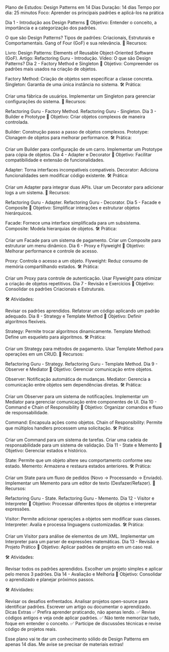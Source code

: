Plano de Estudos: Design Patterns em 14 Dias
Duração: 14 dias
Tempo por dia: 25 minutos
Foco: Aprender os principais padrões e aplicá-los na prática

Dia 1 - Introdução aos Design Patterns
📌 Objetivo: Entender o conceito, a importância e a categorização dos padrões.

O que são Design Patterns?
Tipos de padrões: Criacionais, Estruturais e Comportamentais.
Gang of Four (GoF) e sua relevância.
📖 Recursos:

Livro: Design Patterns: Elements of Reusable Object-Oriented Software (GoF).
Artigo: Refactoring Guru - Introdução.
Vídeo: O que são Design Patterns?
Dia 2 - Factory Method e Singleton
📌 Objetivo: Compreender os padrões mais usados na criação de objetos.

Factory Method: Criação de objetos sem especificar a classe concreta.
Singleton: Garantia de uma única instância no sistema.
🛠 Prática:

Criar uma fábrica de usuários.
Implementar um Singleton para gerenciar configurações do sistema.
📖 Recursos:

Refactoring Guru - Factory Method.
Refactoring Guru - Singleton.
Dia 3 - Builder e Prototype
📌 Objetivo: Criar objetos complexos de maneira controlada.

Builder: Construção passo a passo de objetos complexos.
Prototype: Clonagem de objetos para melhorar performance.
🛠 Prática:

Criar um Builder para configuração de um carro.
Implementar um Prototype para cópia de objetos.
Dia 4 - Adapter e Decorator
📌 Objetivo: Facilitar compatibilidade e extensão de funcionalidades.

Adapter: Torna interfaces incompatíveis compatíveis.
Decorator: Adiciona funcionalidades sem modificar código existente.
🛠 Prática:

Criar um Adapter para integrar duas APIs.
Usar um Decorator para adicionar logs a um sistema.
📖 Recursos:

Refactoring Guru - Adapter.
Refactoring Guru - Decorator.
Dia 5 - Facade e Composite
📌 Objetivo: Simplificar interações e estruturar objetos hierárquicos.

Facade: Fornece uma interface simplificada para um subsistema.
Composite: Modela hierarquias de objetos.
🛠 Prática:

Criar um Facade para um sistema de pagamento.
Criar um Composite para estruturar um menu dinâmico.
Dia 6 - Proxy e Flyweight
📌 Objetivo: Melhorar performance e controle de acesso.

Proxy: Controla o acesso a um objeto.
Flyweight: Reduz consumo de memória compartilhando estados.
🛠 Prática:

Criar um Proxy para controle de autenticação.
Usar Flyweight para otimizar a criação de objetos repetitivos.
Dia 7 - Revisão e Exercícios
📌 Objetivo: Consolidar os padrões Criacionais e Estruturais.

🛠 Atividades:

Revisar os padrões aprendidos.
Refatorar um código aplicando um padrão adequado.
Dia 8 - Strategy e Template Method
📌 Objetivo: Definir algoritmos flexíveis.

Strategy: Permite trocar algoritmos dinamicamente.
Template Method: Define um esqueleto para algoritmos.
🛠 Prática:

Criar um Strategy para métodos de pagamento.
Usar Template Method para operações em um CRUD.
📖 Recursos:

Refactoring Guru - Strategy.
Refactoring Guru - Template Method.
Dia 9 - Observer e Mediator
📌 Objetivo: Gerenciar comunicação entre objetos.

Observer: Notificação automática de mudanças.
Mediator: Gerencia a comunicação entre objetos sem dependências diretas.
🛠 Prática:

Criar um Observer para um sistema de notificações.
Implementar um Mediator para gerenciar comunicação entre componentes de UI.
Dia 10 - Command e Chain of Responsibility
📌 Objetivo: Organizar comandos e fluxo de responsabilidade.

Command: Encapsula ações como objetos.
Chain of Responsibility: Permite que múltiplos handlers processem uma solicitação.
🛠 Prática:

Criar um Command para um sistema de tarefas.
Criar uma cadeia de responsabilidade para um sistema de validação.
Dia 11 - State e Memento
📌 Objetivo: Gerenciar estados e histórico.

State: Permite que um objeto altere seu comportamento conforme seu estado.
Memento: Armazena e restaura estados anteriores.
🛠 Prática:

Criar um State para um fluxo de pedidos (Novo → Processando → Enviado).
Implementar um Memento para um editor de texto (Desfazer/Refazer).
📖 Recursos:

Refactoring Guru - State.
Refactoring Guru - Memento.
Dia 12 - Visitor e Interpreter
📌 Objetivo: Processar diferentes tipos de objetos e interpretar expressões.

Visitor: Permite adicionar operações a objetos sem modificar suas classes.
Interpreter: Avalia e processa linguagens customizadas.
🛠 Prática:

Criar um Visitor para análise de elementos de um XML.
Implementar um Interpreter para um parser de expressões matemáticas.
Dia 13 - Revisão e Projeto Prático
📌 Objetivo: Aplicar padrões de projeto em um caso real.

🛠 Atividades:

Revisar todos os padrões aprendidos.
Escolher um projeto simples e aplicar pelo menos 3 padrões.
Dia 14 - Avaliação e Melhoria
📌 Objetivo: Consolidar o aprendizado e planejar próximos passos.

🛠 Atividades:

Revisar os desafios enfrentados.
Analisar projetos open-source para identificar padrões.
Escrever um artigo ou documentar o aprendizado.
Dicas Extras
✅ Prefira aprender praticando, não apenas lendo.
✅ Revise códigos antigos e veja onde aplicar padrões.
✅ Não tente memorizar tudo, foque em entender o conceito.
✅ Participe de discussões técnicas e revise código de projetos reais.

Esse plano vai te dar um conhecimento sólido de Design Patterns em apenas 14 dias. Me avise se precisar de materiais extras!
